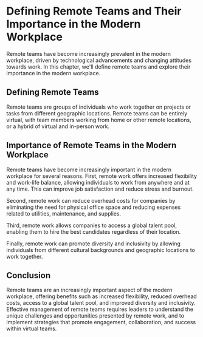 Defining Remote Teams and Their Importance in the Modern Workplace
====================================================================================================================

Remote teams have become increasingly prevalent in the modern workplace, driven by technological advancements and changing attitudes towards work. In this chapter, we'll define remote teams and explore their importance in the modern workplace.

Defining Remote Teams
---------------------

Remote teams are groups of individuals who work together on projects or tasks from different geographic locations. Remote teams can be entirely virtual, with team members working from home or other remote locations, or a hybrid of virtual and in-person work.

Importance of Remote Teams in the Modern Workplace
--------------------------------------------------

Remote teams have become increasingly important in the modern workplace for several reasons. First, remote work offers increased flexibility and work-life balance, allowing individuals to work from anywhere and at any time. This can improve job satisfaction and reduce stress and burnout.

Second, remote work can reduce overhead costs for companies by eliminating the need for physical office space and reducing expenses related to utilities, maintenance, and supplies.

Third, remote work allows companies to access a global talent pool, enabling them to hire the best candidates regardless of their location.

Finally, remote work can promote diversity and inclusivity by allowing individuals from different cultural backgrounds and geographic locations to work together.

Conclusion
----------

Remote teams are an increasingly important aspect of the modern workplace, offering benefits such as increased flexibility, reduced overhead costs, access to a global talent pool, and improved diversity and inclusivity. Effective management of remote teams requires leaders to understand the unique challenges and opportunities presented by remote work, and to implement strategies that promote engagement, collaboration, and success within virtual teams.
